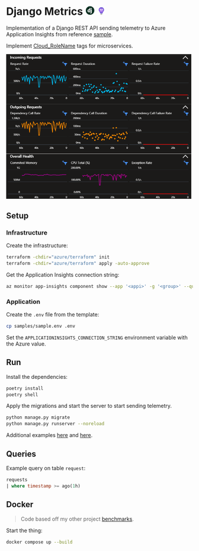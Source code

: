 # Django Metrics <img src=".docs/django.jpg" width=25 /> <img src=".docs/appi.svg" width=22 />

Implementation of a Django REST API sending telemetry to Azure Application Insights from reference [sample][3].

Implement [Cloud_RoleName][2] tags for microservices.

<img src=".docs/metrics.png" width=500 />

## Setup

### Infrastructure

Create the infrastructure:

```sh
terraform -chdir="azure/terraform" init
terraform -chdir="azure/terraform" apply -auto-approve
```

Get the Application Insights connection string:

```sh
az monitor app-insights component show --app '<appi>' -g '<group>' --query 'connectionString' -o tsv
```

### Application

Create the `.env` file from the template:

```sh
cp samples/sample.env .env
```

Set the `APPLICATIONINSIGHTS_CONNECTION_STRING` environment variable with the Azure value.

## Run

Install the dependencies:

```sh
poetry install
poetry shell
```

Apply the migrations and start the server to start sending telemetry.

```sh
python manage.py migrate
python manage.py runserver --noreload
```

Additional examples [here][4] and [here][5].

## Queries

Example query on table `request`:

```sql
requests
| where timestamp >= ago(1h)
```

## Docker

> Code based off my other project [benchmarks](https://github.com/epomatti/workload-benchmarks/blob/main/apps/django/Dockerfile).

Start the thing:

```sh
docker compose up --build
```


[1]: https://learn.microsoft.com/en-us/azure/azure-monitor/app/separate-resources
[2]: https://learn.microsoft.com/en-us/azure/azure-monitor/app/app-map?tabs=python#set-or-override-cloud-role-name
[3]: https://github.com/Azure/azure-sdk-for-python/blob/main/sdk/monitor/azure-monitor-opentelemetry-exporter/samples/traces/django/sample/manage.py
[4]: https://github.com/open-telemetry/opentelemetry-python-contrib/tree/main/instrumentation/opentelemetry-instrumentation-django
[5]: https://learn.microsoft.com/en-us/python/api/overview/azure/monitor-opentelemetry-readme?view=azure-python
